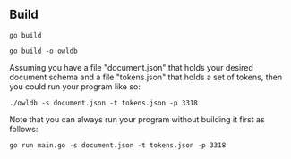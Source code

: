 
## Build

```go build```

```go build -o owldb```

Assuming you have a file "document.json" that holds your desired
document schema and a file "tokens.json" that holds a set of tokens,
then you could run your program like so:

```./owldb -s document.json -t tokens.json -p 3318```

Note that you can always run your program without building it first as
follows:

```go run main.go -s document.json -t tokens.json -p 3318```


